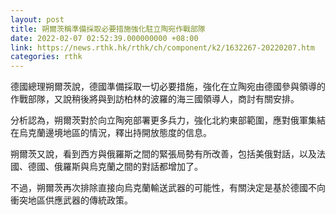 ```yaml
---
layout: post
title: 朔爾茨稱準備採取必要措施強化駐立陶宛作戰部隊
date: 2022-02-07 02:52:39.000000000 +08:00
link: https://news.rthk.hk/rthk/ch/component/k2/1632267-20220207.htm
categories: rthk
---
```


德國總理朔爾茨說，德國準備採取一切必要措施，強化在立陶宛由德國參與領導的作戰部隊，又說稍後將與到訪柏林的波羅的海三國領導人，商討有關安排。

分析認為，朔爾茨對於向立陶宛部署更多兵力，強化北約東部範圍，應對俄軍集結在烏克蘭邊境地區的情況，釋出持開放態度的信息。

朔爾茨又說，看到西方與俄羅斯之間的緊張局勢有所改善，包括美俄對話，以及法國、德國、俄羅斯與烏克蘭之間的對話都增加了。

不過，朔爾茨再次排除直接向烏克蘭輸送武器的可能性，有關決定是基於德國不向衝突地區供應武器的傳統政策。

